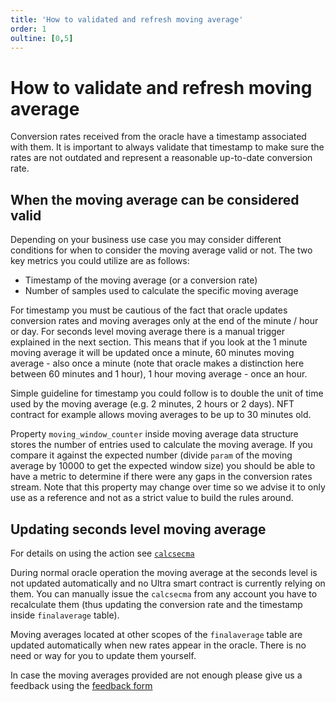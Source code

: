 ```yaml
---
title: 'How to validated and refresh moving average'
order: 1
oultine: [0,5]
---
```


# How to validate and refresh moving average

Conversion rates received from the oracle have a timestamp associated with them. It is important to always validate that timestamp to make sure the rates are not outdated and represent a reasonable up-to-date conversion rate.

## When the moving average can be considered valid

Depending on your business use case you may consider different conditions for when to consider the moving average valid or not. The two key metrics you could utilize are as follows:
- Timestamp of the moving average (or a conversion rate)
- Number of samples used to calculate the specific moving average

For timestamp you must be cautious of the fact that oracle updates conversion rates and moving averages only at the end of the minute / hour or day. For seconds level moving average there is a manual trigger explained in the next section. This means that if you look at the 1 minute moving average it will be updated once a minute, 60 minutes moving average - also once a minute (note that oracle makes a distinction here between 60 minutes and 1 hour), 1 hour moving average - once an hour.

Simple guideline for timestamp you could follow is to double the unit of time used by the moving average (e.g. 2 minutes, 2 hours or 2 days). NFT contract for example allows moving averages to be up to 30 minutes old.

Property `moving_window_counter` inside moving average data structure stores the number of entries used to calculate the moving average. If you compare it against the expected number (divide `param` of the moving average by 10000 to get the expected window size) you should be able to have a metric to determine if there were any gaps in the conversion rates stream. Note that this property may change over time so we advise it to only use as a reference and not as a strict value to build the rules around.

## Updating seconds level moving average

For details on using the action see [`calcsecma`](../../blockchain/contracts/oracle-contract/oracle-actions/calcsecma.md)

During normal oracle operation the moving average at the seconds level is not updated automatically and no Ultra smart contract is currently relying on them. You can manually issue the `calcsecma` from any account you have to recalculate them (thus updating the conversion rate and the timestamp inside `finalaverage` table).

Moving averages located at other scopes of the `finalaverage` table are updated automatically when new rates appear in the oracle. There is no need or way for you to update them yourself.

In case the moving averages provided are not enough please give us a feedback using the [feedback form](../../feedback/index.md)